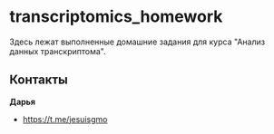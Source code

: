 # transcriptomics_homework
Здесь лежат выполненные домашние задания для курса "Анализ данных транскриптома".

## Контакты

**Дарья**
- <https://t.me/jesuisgmo>
